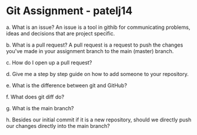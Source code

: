 # Git Assignment - patelj14

a. What is an issue?
An issue is a tool in githib for communicating problems, ideas and decisions that are project specific. 

b. What is a pull request?
A pull request is a request to push the changes you've made in your assignment branch to the main (master) branch.  

c. How do I open up a pull request?


d. Give me a step by step guide on how to add someone to your repository.

e. What is the difference between git and GitHub?

f. What does git diff do?

g. What is the main branch?

h. Besides our initial commit if it is a new repository, should we directly push our changes directly into the main branch?
